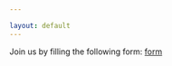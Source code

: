 ```yaml
---

layout: default
---
```


Join us by filling the following form:
[form](https://docs.google.com/forms/d/e/1FAIpQLSebKfYIWTK3BQv7fwgOnsECuCkPl58WiJ2jAvx5OYS8qCafAw/viewform?usp=sf_link)
